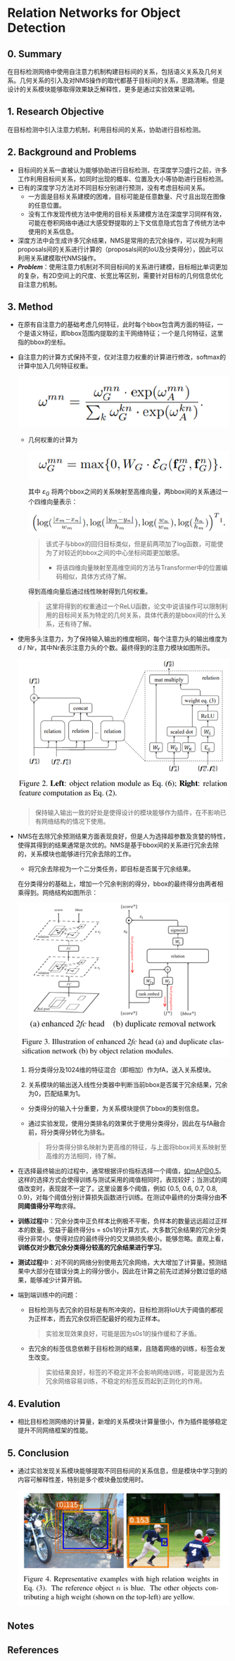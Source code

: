 # Relation Networks for Object Detection

## 0. Summary

在目标检测网络中使用自注意力机制构建目标间的关系，包括语义关系及几何关系。几何关系的引入及对NMS操作的取代都基于目标间的关系，思路清晰。但是设计的关系模块能够取得效果缺乏解释性，更多是通过实验效果证明。

## 1. Research Objective

在目标检测中引入注意力机制，利用目标间的关系，协助进行目标检测。

## 2. Background and Problems

+ 目标间的关系一直被认为能够协助进行目标检测，在深度学习盛行之前，许多工作利用目标间关系，如同时出现的概率、位置及大小等协助进行目标检测。
+ 已有的深度学习方法对不同目标分别进行预测，没有考虑目标间关系。
  + 一方面是目标关系建模的困难，目标可能是任意数量、尺寸且出现在图像的任意位置。
  + 没有工作发现传统方法中使用的目标关系建模方法在深度学习同样有效，可能在卷积网络中通过大感受野提取的上下文信息隐式包含了传统方法中使用的关系信息。
+ 深度方法中会生成许多冗余结果，NMS是常用的去冗余操作，可以视为利用proposals间的关系进行计算的（proposals间的IoU及分类得分），因此可以利用关系建模取代NMS操作。
+ ***Problem***：使用注意力机制对不同目标间的关系进行建模，目标相比单词更加的复杂，有2D空间上的尺度、长宽比等区别，需要针对目标的几何信息优化自注意力机制。

## 3. Method

+ 在原有自注意力的基础考虑几何特征，此时每个bbox包含两方面的特征，一个是语义特征，即bbox范围内提取的主干网络特征；一个是几何特征，这里指的bbox的坐标。

+ 自注意力的计算方式保持不变，仅对注意力权重的计算进行修改，softmax的计算中加入几何特征权重。

  ![fig_1](img/fig_1.png)

  + 几何权重的计算为

     ![fig_2](img/fig_2.png)

    其中 $\varepsilon_G$ 将两个bbox之间的关系映射至高维向量，两bbox间的关系通过一个四维向量表示：

    ![fig_3](img/fig_3.png)

    > 该式子与bbox的回归目标类似，但是前两项加了log函数，可能使为了对较近的bbox之间的中心坐标间距更加敏感。
    >
    > + 将该四维向量映射至高维空间的方法与Transformer中的位置编码相似，具体方式待了解。

    得到高维向量后通过线性映射得到几何权重。

    > 这里将得到的权重通过一个ReLU函数，论文中说该操作可以限制利用的目标间关系为特定的几何关系，具体代表的是bbox间的什么关系，还有待了解。

+ 使用多头注意力，为了保持输入输出的维度相同，每个注意力头的输出维度为 d / Nr，其中Nr表示注意力头的个数。最终得到的注意力模块如图所示。

  ![fig_4](img/fig_4.png)

  > 保持输入输出一致的好处是使得设计的模块能够作为插件，在不影响已有网络结构的情况下使用。

+ NMS在去除冗余预测结果方面表现良好，但是人为选择超参数及贪婪的特性，使得其得到的结果通常是次优的。NMS是基于bbox间的关系进行冗余去除的，关系模块也能够进行冗余去除的工作。

  + 将冗余去除视为一个二分类任务，即目标是否属于冗余结果。

  在分类得分的基础上，增加一个冗余判别的得分，bbox的最终得分由两者相乘得到。网络结构如图所示：

  ![fig_5](img/fig_5.png)

  1. 将分类得分及1024维的特征混合（即相加）作为fA，送入关系模块。

  2. 关系模块的输出送入线性分类器中判断当前bbox是否属于冗余结果，冗余为0，匹配结果为1。

  + 分类得分的输入十分重要，为关系模块提供了bbox的类别信息。

  + 通过实验发现，使用分类排名的效果优于使用分类得分，因此在与fA融合前，将分类得分转化为排名。

    > 将分类得分排名映射为更高维的特征，与上面将bbox间关系映射至高维的方法相同，待了解。

+ 在选择最终输出的过程中，通常根据评价指标选择一个阈值，如mAP@0.5。这样的选择方式会使得训练与测试采用的阈值相同时，表现较好；当测试的阈值改变时，表现就不一定了。这里设置多个阈值，例如 {0.5, 0.6, 0.7, 0.8, 0.9}，对每个阈值分别计算损失函数进行训练。在测试中最终的分类得分由**不同阈值得分平均**求得。

+ **训练过程**中：冗余分类中正负样本比例极不平衡，负样本的数量远远超过正样本的数量。受益于最终得分s = s0s1的计算方式，大多数冗余结果的冗余分类得分非常小，使得对应的最终得分的交叉熵损失极小，能够忽略。直观上看，**训练仅对少数冗余分类得分较高的冗余结果进行学习**。

+ **测试过程**中：对不同的网络分别使用去冗余网络，大大增加了计算量。预测结果中大部分在错误分类上的得分很小，因此在计算之前先过滤掉分数过低的结果，能够减少计算开销。

+ 端到端训练中的问题：

  + 目标检测与去冗余的目标是有所冲突的，目标检测将IoU大于阈值的都视为正样本，而去冗余仅将匹配最好的视为正样本。

    > 实验发现效果良好，可能是因为s0s1的操作缓和了矛盾。

  + 去冗余的标签信息依赖于目标检测的结果，且随着网络的训练，标签会发生改变。

    > 实验结果良好，标签的不稳定并不会影响网络训练，可能是因为去冗余网络容易训练，不稳定的标签反而起到正则化的作用。

## 4. Evalution

+ 相比目标检测网络的计算量，新增的关系模块计算量很小，作为插件能够稳定提升不同网络框架的性能。

## 5. Conclusion

+ 通过实验发现关系模块能够提取不同目标间的关系信息，但是模块中学习到的内容可解释性差，特别是多个模块叠加使用时。

  ![fig_6](img/fig_6.png)

## Notes

## References

